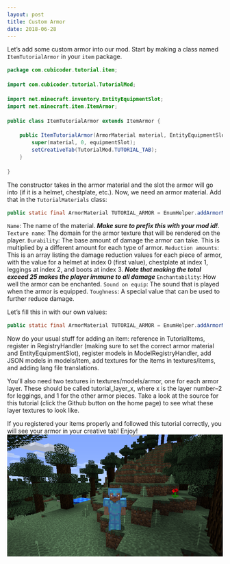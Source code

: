 ```yaml
---
layout: post
title: Custom Armor
date: 2018-06-28
---
```


Let’s add some custom armor into our mod. Start by making a class named `ItemTutorialArmor` in your `item` package.
```java
package com.cubicoder.tutorial.item;
 
import com.cubicoder.tutorial.TutorialMod;
 
import net.minecraft.inventory.EntityEquipmentSlot;
import net.minecraft.item.ItemArmor;
 
public class ItemTutorialArmor extends ItemArmor {
 
	public ItemTutorialArmor(ArmorMaterial material, EntityEquipmentSlot equipmentSlot) {
		super(material, 0, equipmentSlot);
		setCreativeTab(TutorialMod.TUTORIAL_TAB);
	}
 
}
```
The constructor takes in the armor material and the slot the armor will go into (if it is a helmet, chestplate, etc.). Now, we need an armor material. Add that in the `TutorialMaterials` class:
```java
public static final ArmorMaterial TUTORIAL_ARMOR = EnumHelper.addArmorMaterial(name, textureName, durability, reductionAmounts, enchantability, soundOnEquip, toughness);
```
`Name`: The name of the material. ***Make sure to prefix this with your mod id!***.
`Texture name`: The domain for the armor texture that will be rendered on the player.
`Durability`: The base amount of damage the armor can take. This is multiplied by a different amount for each type of armor.
`Reduction amounts`: This is an array listing the damage reduction values for each piece of armor, with the value for a helmet at index 0 (first value), chestplate at index 1, leggings at index 2, and boots at index 3. ***Note that making the total exceed 25 makes the player immune to all damage***
`Enchantability`: How well the armor can be enchanted.
`Sound on equip`: The sound that is played when the armor is equipped.
`Toughness`: A special value that can be used to further reduce damage.

Let’s fill this in with our own values:
```java
public static final ArmorMaterial TUTORIAL_ARMOR = EnumHelper.addArmorMaterial(TutorialMod.MODID + ":" + "tutorial_armor", TutorialMod.MODID + ":tutorial", 16, new int[]{2, 5, 6, 3}, 5, SoundEvents.ITEM_ARMOR_EQUIP_GENERIC, 0);
```
Now do your usual stuff for adding an item: reference in TutorialItems, register in RegistryHandler (making sure to set the correct armor material and EntityEquipmentSlot), register models in ModelRegistryHandler, add JSON models in models/item, add textures for the items in textures/items, and adding lang file translations.

You’ll also need two textures in textures/models/armor, one for each armor layer. These should be called tutorial_layer_x, where x is the layer number–2 for leggings, and 1 for the other armor pieces. Take a look at the source for this tutorial (click the Github button on the home page) to see what these layer textures to look like.

If you registered your items properly and followed this tutorial correctly, you will see your armor in your creative tab! Enjoy!
![armor0](/img/9armor/armor0.png)
